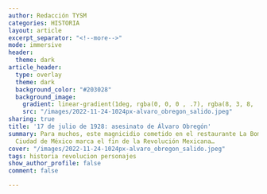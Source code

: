 ```yaml
---
author: Redacción TYSM
categories: HISTORIA
layout: article
excerpt_separator: "<!--more-->"
mode: immersive
header:
  theme: dark
article_header:
  type: overlay
  theme: dark
  background_color: "#203028"
  background_image:
    gradient: linear-gradient(1deg, rgba(0, 0, 0 , .7), rgba(8, 3, 8, .9))
    src: "/images/2022-11-24-1024px-alvaro_obregon_salido.jpeg"
sharing: true
title: '17 de julio de 1928: asesinato de Álvaro Obregón'
summary: Para muchos, este magnicidio cometido en el restaurante La Bombilla de la
  Ciudad de México marca el fin de la Revolución Mexicana…
cover: "/images/2022-11-24-1024px-alvaro_obregon_salido.jpeg"
tags: historia revolucion personajes
show_author_profile: false
comment: false

---
```

